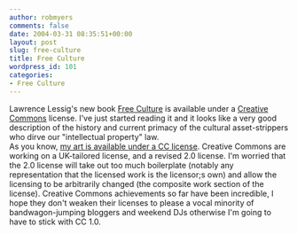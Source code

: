```yaml
---
author: robmyers
comments: false
date: 2004-03-31 08:35:51+00:00
layout: post
slug: free-culture
title: Free Culture
wordpress_id: 101
categories:
- Free Culture
---
```


Lawrence Lessig's new book [Free Culture](http://free-culture.cc/) is available under a [Creative Commons](http://www.creativeCommons.org) license. I've just started reading it and it looks like a very good description of the history and current primacy of the cultural asset-strippers who dirve our "intellectual property" law.  
As you know, [my art is available under a CC license](/open_content/). Creative Commons are working on a UK-tailored license, and a revised 2.0 license. I'm worried that the 2.0 license will take out too much boilerplate (notably any representation that the licensed work is the licensor;s own) and allow the licensing to be arbitrarily changed (the composite work section of the license). Creative Commons achievements so far have been incredible, I hope they don't weaken their licenses to please a vocal minority of bandwagon-jumping bloggers and weekend DJs otherwise I'm going to have to stick with CC 1.0.

  



